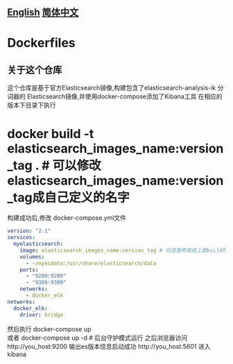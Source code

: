 ## **[English](README.md)** **[简体中文](README_ZH.md)**
# Dockerfiles

## 关于这个仓库

这个仓库是基于官方Elasticsearch镜像,构建包含了elasticsearch-analysis-ik 分词器的 Elasticsearch镜像,并使用docker-compose添加了Kibana工具
在相应的版本下目录下执行
# docker build -t elasticsearch_images_name:version_tag .  # 可以修改elasticsearch_images_name:version_tag成自己定义的名字
构建成功后,修改 docker-compose.yml文件
```yaml
version: "2.1"
services:
  myelasticsearch:
    image: elasticsearch_images_name:version_tag # 将这里修改成上面build时候的名字
    volumes:
      - ~/myesdata:/usr/share/elasticsearch/data
    ports:
      - "9200:9200"
      - "9300:9300"
    networks:
      - docker_elk
networks:
  docker_elk:
    driver: bridge
```

然后执行 docker-compose up  
或者 docker-compose up -d # 后台守护模式运行
之后浏览器访问 http://you_host:9200 输出es版本信息启动成功
http://you_host:5601 进入kibana